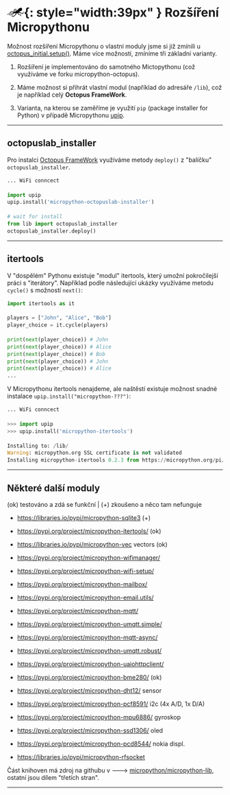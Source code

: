 # ![logo](img/logo_small.png){: style="width:39px" } Rozšíření Micropythonu

Možnost rozšíření Micropythonu o vlastní moduly jsme si již zmínili u [octopus_initial.setup()](/install/#octopus_initialsetup).
Máme více možností, zmíníme tři základní varianty.

1. Rozšíření je implementováno do samotného Mictopythonu (což využíváme ve forku micropython-octopus).

2. Máme možnost si přihrát vlastní modul (například do adresáře `/lib`), což je například celý **Octopus FrameWork**.

3. Varianta, na kterou se zaměříme je využití `pip` (package installer for Python) v případě Micropythonu [upip](/pip).

---

## octopuslab_installer

Pro instalci  [Octopus FrameWork](/framework) využíváme metody `deploy()` z "balíčku" `octopuslab_installer`.

```python
... WiFi conncect

import upip
upip.install('micropython-octopuslab-installer')

# wait for install
from lib import octopuslab_installer
octopuslab_installer.deploy()
```

---

## itertools

V "dospělém" Pythonu existuje "modul" itertools, který umožní pokročilejší práci s "iterátory".
Například podle následující ukázky využíváme metodu `cycle()` s možností `next()`:

```python
import itertools as it

players = ["John", "Alice", "Bob"]
player_choice = it.cycle(players)

print(next(player_choice)) # John
print(next(player_choice)) # Alice
print(next(player_choice)) # Bob
print(next(player_choice)) # John
print(next(player_choice)) # Alice
...
```

V Micropythonu itertools nenajdeme, ale naštěstí existuje možnost snadné instalace `upip.install("micropython-???")`:

```python
... WiFi conncect

>>> import upip
>>> upip.install('micropython-itertools')

Installing to: /lib/
Warning: micropython.org SSL certificate is not validated
Installing micropython-itertools 0.2.3 from https://micropython.org/pi/itertools/itertools-0.2.3.tar.gz

```

---

## Některé další moduly

(ok) testováno a zdá se funkční | (+) zkoušeno a něco tam nefunguje

- https://libraries.io/pypi/micropython-sqlite3 (+)

- https://pypi.org/project/micropython-itertools/ (ok)

- https://libraries.io/pypi/micropython-vec vectors (ok)

- https://pypi.org/project/micropython-wifimanager/

- https://pypi.org/project/micropython-wifi-setup/

- https://pypi.org/project/micropython-mailbox/

- https://pypi.org/project/micropython-email.utils/

- https://pypi.org/project/micropython-mqtt/

- https://pypi.org/project/micropython-umqtt.simple/

- https://pypi.org/project/micropython-mqtt-async/

- https://pypi.org/project/micropython-umqtt.robust/

- https://pypi.org/project/micropython-uaiohttpclient/

- https://pypi.org/project/micropython-bme280/ (ok)

- https://pypi.org/project/micropython-dht12/ sensor

- https://pypi.org/project/micropython-pcf8591/ i2c (4x A/D, 1x D/A)

- https://pypi.org/project/micropython-mpu6886/ gyroskop

- https://pypi.org/project/micropython-ssd1306/ oled

- https://pypi.org/project/micropython-pcd8544/ nokia displ.

- https://libraries.io/pypi/micropython-rfsocket


Část knihoven má zdroj na githubu v 🡒 [micropython/micropython-lib](https://github.com/micropython/micropython-lib), ostatní jsou dílem "třetích stran".

---
